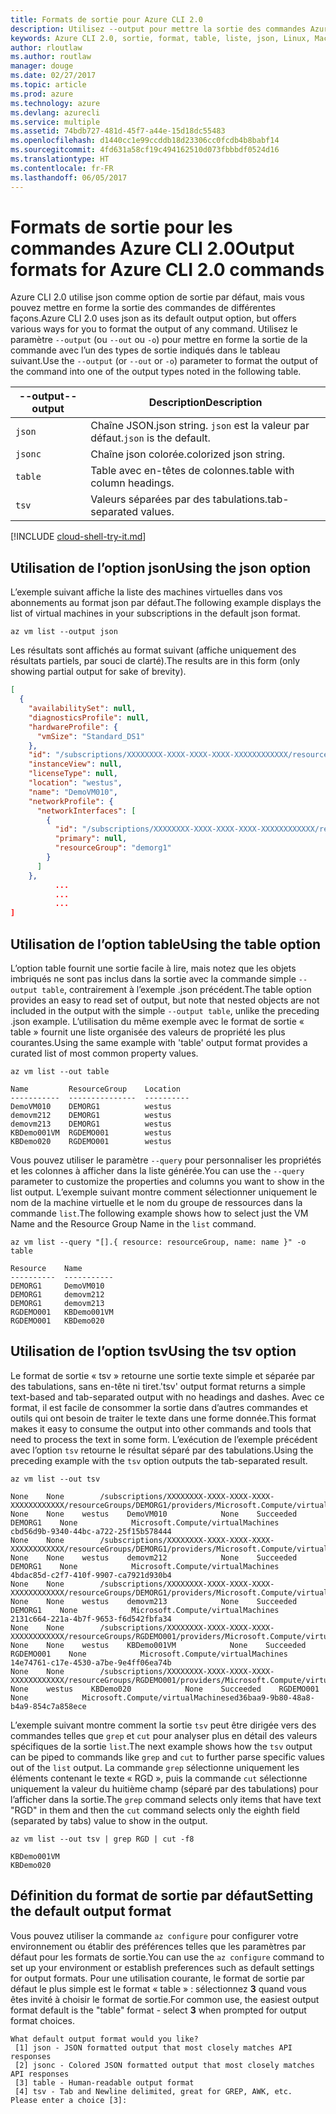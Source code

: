 ```yaml
---
title: Formats de sortie pour Azure CLI 2.0
description: Utilisez --output pour mettre la sortie des commandes Azure CLI 2.0 au format liste, table ou json.
keywords: Azure CLI 2.0, sortie, format, table, liste, json, Linux, Mac, Windows, OS X
author: rloutlaw
ms.author: routlaw
manager: douge
ms.date: 02/27/2017
ms.topic: article
ms.prod: azure
ms.technology: azure
ms.devlang: azurecli
ms.service: multiple
ms.assetid: 74bdb727-481d-45f7-a44e-15d18dc55483
ms.openlocfilehash: d1440cc1e99ccddb18d23306cc0fcdb4b8babf14
ms.sourcegitcommit: 4fd631a58cf19c494162510d073fbbbdf0524d16
ms.translationtype: HT
ms.contentlocale: fr-FR
ms.lasthandoff: 06/05/2017
---
```

# <a name="output-formats-for-azure-cli-20-commands"></a><span data-ttu-id="c871c-104">Formats de sortie pour les commandes Azure CLI 2.0</span><span class="sxs-lookup"><span data-stu-id="c871c-104">Output formats for Azure CLI 2.0 commands</span></span>

<span data-ttu-id="c871c-105">Azure CLI 2.0 utilise json comme option de sortie par défaut, mais vous pouvez mettre en forme la sortie des commandes de différentes façons.</span><span class="sxs-lookup"><span data-stu-id="c871c-105">Azure CLI 2.0 uses json as its default output option, but offers various ways for you to format the output of any command.</span></span>  <span data-ttu-id="c871c-106">Utilisez le paramètre `--output` (ou `--out` ou `-o`) pour mettre en forme la sortie de la commande avec l’un des types de sortie indiqués dans le tableau suivant.</span><span class="sxs-lookup"><span data-stu-id="c871c-106">Use the `--output` (or `--out` or `-o`) parameter to format the output of the command into one of the output types noted in the following table.</span></span> 

<span data-ttu-id="c871c-107">--output</span><span class="sxs-lookup"><span data-stu-id="c871c-107">--output</span></span> | <span data-ttu-id="c871c-108">Description</span><span class="sxs-lookup"><span data-stu-id="c871c-108">Description</span></span>
---------|-------------------------------
`json`   | <span data-ttu-id="c871c-109">Chaîne JSON.</span><span class="sxs-lookup"><span data-stu-id="c871c-109">json string.</span></span> <span data-ttu-id="c871c-110">`json` est la valeur par défaut.</span><span class="sxs-lookup"><span data-stu-id="c871c-110">`json` is the default.</span></span>
`jsonc`  | <span data-ttu-id="c871c-111">Chaîne json colorée.</span><span class="sxs-lookup"><span data-stu-id="c871c-111">colorized json string.</span></span>
`table`  | <span data-ttu-id="c871c-112">Table avec en-têtes de colonnes.</span><span class="sxs-lookup"><span data-stu-id="c871c-112">table with column headings.</span></span>
`tsv`    | <span data-ttu-id="c871c-113">Valeurs séparées par des tabulations.</span><span class="sxs-lookup"><span data-stu-id="c871c-113">tab-separated values.</span></span>

[!INCLUDE [cloud-shell-try-it.md](includes/cloud-shell-try-it.md)]

## <a name="using-the-json-option"></a><span data-ttu-id="c871c-114">Utilisation de l’option json</span><span class="sxs-lookup"><span data-stu-id="c871c-114">Using the json option</span></span>

<span data-ttu-id="c871c-115">L’exemple suivant affiche la liste des machines virtuelles dans vos abonnements au format json par défaut.</span><span class="sxs-lookup"><span data-stu-id="c871c-115">The following example displays the list of virtual machines in your subscriptions in the default json format.</span></span>

```azurecli-interactive
az vm list --output json
```

<span data-ttu-id="c871c-116">Les résultats sont affichés au format suivant (affiche uniquement des résultats partiels, par souci de clarté).</span><span class="sxs-lookup"><span data-stu-id="c871c-116">The results are in this form (only showing partial output for sake of brevity).</span></span>

```json
[
  {
    "availabilitySet": null,
    "diagnosticsProfile": null,
    "hardwareProfile": {
      "vmSize": "Standard_DS1"
    },
    "id": "/subscriptions/XXXXXXXX-XXXX-XXXX-XXXX-XXXXXXXXXXXX/resourceGroups/DEMORG1/providers/Microsoft.Compute/virtualMachines/DemoVM010",
    "instanceView": null,
    "licenseType": null,
    "location": "westus",
    "name": "DemoVM010",
    "networkProfile": {
      "networkInterfaces": [
        {
          "id": "/subscriptions/XXXXXXXX-XXXX-XXXX-XXXX-XXXXXXXXXXXX/resourceGroups/demorg1/providers/Microsoft.Network/networkInterfaces/DemoVM010VMNic",
          "primary": null,
          "resourceGroup": "demorg1"
        }
      ]
    },
          ...
          ...
          ...   
]
```
 
## <a name="using-the-table-option"></a><span data-ttu-id="c871c-117">Utilisation de l’option table</span><span class="sxs-lookup"><span data-stu-id="c871c-117">Using the table option</span></span>

<span data-ttu-id="c871c-118">L’option table fournit une sortie facile à lire, mais notez que les objets imbriqués ne sont pas inclus dans la sortie avec la commande simple `--output table`, contrairement à l’exemple .json précédent.</span><span class="sxs-lookup"><span data-stu-id="c871c-118">The table option provides an easy to read set of output, but note that nested objects are not included in the output with the simple `--output table`, unlike the preceding .json example.</span></span>  <span data-ttu-id="c871c-119">L’utilisation du même exemple avec le format de sortie « table » fournit une liste organisée des valeurs de propriété les plus courantes.</span><span class="sxs-lookup"><span data-stu-id="c871c-119">Using the same example with 'table' output format provides a curated list of most common property values.</span></span>

```azurecli-interactive
az vm list --out table
```

```
Name         ResourceGroup    Location
-----------  ---------------  ----------
DemoVM010    DEMORG1          westus
demovm212    DEMORG1          westus
demovm213    DEMORG1          westus
KBDemo001VM  RGDEMO001        westus
KBDemo020    RGDEMO001        westus
```

<span data-ttu-id="c871c-120">Vous pouvez utiliser le paramètre `--query` pour personnaliser les propriétés et les colonnes à afficher dans la liste générée.</span><span class="sxs-lookup"><span data-stu-id="c871c-120">You can use the `--query` parameter to customize the properties and columns you want to show in the list output.</span></span> <span data-ttu-id="c871c-121">L’exemple suivant montre comment sélectionner uniquement le nom de la machine virtuelle et le nom du groupe de ressources dans la commande `list`.</span><span class="sxs-lookup"><span data-stu-id="c871c-121">The following example shows how to select just the VM Name and the Resource Group Name in the `list` command.</span></span>

```azurecli-interactive
az vm list --query "[].{ resource: resourceGroup, name: name }" -o table
```

```
Resource    Name
----------  -----------
DEMORG1     DemoVM010
DEMORG1     demovm212
DEMORG1     demovm213
RGDEMO001   KBDemo001VM
RGDEMO001   KBDemo020
```

## <a name="using-the-tsv-option"></a><span data-ttu-id="c871c-122">Utilisation de l’option tsv</span><span class="sxs-lookup"><span data-stu-id="c871c-122">Using the tsv option</span></span>

<span data-ttu-id="c871c-123">Le format de sortie « tsv » retourne une sortie texte simple et séparée par des tabulations, sans en-tête ni tiret.</span><span class="sxs-lookup"><span data-stu-id="c871c-123">'tsv' output format returns a simple text-based and tab-separated output with no headings and dashes.</span></span> <span data-ttu-id="c871c-124">Avec ce format, il est facile de consommer la sortie dans d’autres commandes et outils qui ont besoin de traiter le texte dans une forme donnée.</span><span class="sxs-lookup"><span data-stu-id="c871c-124">This format makes it easy to consume the output into other commands and tools that need to process the text in some form.</span></span> <span data-ttu-id="c871c-125">L’exécution de l’exemple précédent avec l’option `tsv` retourne le résultat séparé par des tabulations.</span><span class="sxs-lookup"><span data-stu-id="c871c-125">Using the preceding example with the `tsv` option outputs the tab-separated result.</span></span>

```azurecli-interactive
az vm list --out tsv
```

```
None    None        /subscriptions/XXXXXXXX-XXXX-XXXX-XXXX-XXXXXXXXXXXX/resourceGroups/DEMORG1/providers/Microsoft.Compute/virtualMachines/DemoVM010    None    None    westus    DemoVM010            None    Succeeded    DEMORG1    None            Microsoft.Compute/virtualMachines    cbd56d9b-9340-44bc-a722-25f15b578444
None    None        /subscriptions/XXXXXXXX-XXXX-XXXX-XXXX-XXXXXXXXXXXX/resourceGroups/DEMORG1/providers/Microsoft.Compute/virtualMachines/demovm212    None    None    westus    demovm212            None    Succeeded    DEMORG1    None            Microsoft.Compute/virtualMachines    4bdac85d-c2f7-410f-9907-ca7921d930b4
None    None        /subscriptions/XXXXXXXX-XXXX-XXXX-XXXX-XXXXXXXXXXXX/resourceGroups/DEMORG1/providers/Microsoft.Compute/virtualMachines/demovm213    None    None    westus    demovm213            None    Succeeded    DEMORG1    None            Microsoft.Compute/virtualMachines    2131c664-221a-4b7f-9653-f6d542fbfa34
None    None        /subscriptions/XXXXXXXX-XXXX-XXXX-XXXX-XXXXXXXXXXXX/resourceGroups/RGDEMO001/providers/Microsoft.Compute/virtualMachines/KBDemo001VM    None    None    westus    KBDemo001VM            None    Succeeded    RGDEMO001    None            Microsoft.Compute/virtualMachines    14e74761-c17e-4530-a7be-9e4ff06ea74b
None    None        /subscriptions/XXXXXXXX-XXXX-XXXX-XXXX-XXXXXXXXXXXX/resourceGroups/RGDEMO001/providers/Microsoft.Compute/virtualMachines/KBDemo02None    None    westus    KBDemo020            None    Succeeded    RGDEMO001    None            Microsoft.Compute/virtualMachinesed36baa9-9b80-48a8-b4a9-854c7a858ece
```

<span data-ttu-id="c871c-126">L’exemple suivant montre comment la sortie `tsv` peut être dirigée vers des commandes telles que `grep` et `cut` pour analyser plus en détail des valeurs spécifiques de la sortie `list`.</span><span class="sxs-lookup"><span data-stu-id="c871c-126">The next example shows how the `tsv` output can be piped to commands like `grep` and `cut` to further parse specific values out of the `list` output.</span></span> <span data-ttu-id="c871c-127">La commande `grep` sélectionne uniquement les éléments contenant le texte « RGD », puis la commande `cut` sélectionne uniquement la valeur du huitième champ (séparé par des tabulations) pour l’afficher dans la sortie.</span><span class="sxs-lookup"><span data-stu-id="c871c-127">The `grep` command selects only items that have text "RGD" in them and then the `cut` command selects only the eighth field (separated by tabs) value to show in the output.</span></span>

```azurecli
az vm list --out tsv | grep RGD | cut -f8
```

```
KBDemo001VM
KBDemo020
```

## <a name="setting-the-default-output-format"></a><span data-ttu-id="c871c-128">Définition du format de sortie par défaut</span><span class="sxs-lookup"><span data-stu-id="c871c-128">Setting the default output format</span></span>

<span data-ttu-id="c871c-129">Vous pouvez utiliser la commande `az configure` pour configurer votre environnement ou établir des préférences telles que les paramètres par défaut pour les formats de sortie.</span><span class="sxs-lookup"><span data-stu-id="c871c-129">You can use the `az configure` command to set up your environment or establish preferences such as default settings for output formats.</span></span> <span data-ttu-id="c871c-130">Pour une utilisation courante, le format de sortie par défaut le plus simple est le format « table » : sélectionnez **3** quand vous êtes invité à choisir le format de sortie.</span><span class="sxs-lookup"><span data-stu-id="c871c-130">For common use, the easiest output format default is the "table" format - select **3** when prompted for output format choices.</span></span> 

```
What default output format would you like?
 [1] json - JSON formatted output that most closely matches API responses
 [2] jsonc - Colored JSON formatted output that most closely matches API responses
 [3] table - Human-readable output format
 [4] tsv - Tab and Newline delimited, great for GREP, AWK, etc.
Please enter a choice [3]: 
```